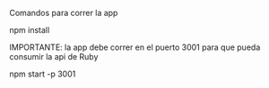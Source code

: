 
Comandos para correr la app 

npm install

IMPORTANTE: la app debe correr en el puerto 3001 para que pueda consumir la api de Ruby

npm start -p 3001
